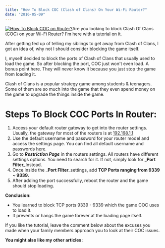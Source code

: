 ```yaml
---
title: "How To Block COC (Clash of Clans) On Your Wi-Fi Router?"
date: "2016-05-09"
---
```


[![How To Block COC on Router? ](/posts/2016/05/images/coc1512_parallax_bg-1024x576.jpg)](https://sastaeinstein.com/wp-content/uploads/2016/05/coc1512_parallax_bg.jpg)Are you looking to block Clash Of Clans (COC) on your Wi-Fi Router? I'm here with a tutorial on it.

After getting fed up of telling my siblings to get away from Clash of Clans, I got an idea of, why not I should consider blocking the game itself.

I, myself decided to block the ports of Clash of Clans that usually used to load the game. So after blocking the port, COC just won't even load. A bonus point here. They will never know it because you just stop the game from loading it.

Clash of Clans is a popular strategy game among students & teenagers. Some of them are so much into the game that they even spend money on the game to upgrade the things inside the game. 

# Steps To Block COC Ports In Router:

1. Access your default router gateway to get into the router settings. Usually, the gateway for most of the routers is at [192.168.1.1](http://192.168.1.1)
2. Use the default username and password for your router model and access the settings page. You can find all default username and passwords [here](https://192-168-1-1ip.mobi/default-router-passwords-list/).
3. Go to _**Restriction Page**_ in the routers settings. All routers have different settings options. You need to search for it. If not, simply look for _**Port Filter**_Instead.
4. Once inside the _**Port FIlter**_settings, add **TCP Ports ranging from 9339 ~ 9339.**
5. After adding the port successfully, reboot the router and the game should stop loading.

**Conclusion:**

- You learned to block TCP ports 9339 - 9339 which the game COC uses to load it.
- It prevents or hangs the game forever at the loading page itself.

If you like the tutorial, leave the comment below about the excuses you made when your family members approach you to look at their COC issues.

**You might also like my other articles:**
